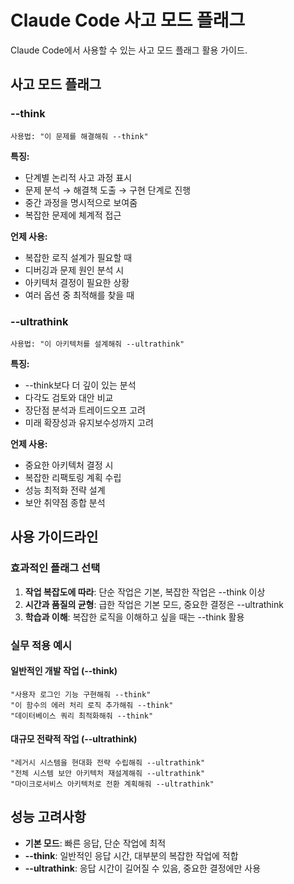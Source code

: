 # Claude Code 사고 모드 플래그

Claude Code에서 사용할 수 있는 사고 모드 플래그 활용 가이드.

## 사고 모드 플래그

### --think
```
사용법: "이 문제를 해결해줘 --think"
```
**특징:**
- 단계별 논리적 사고 과정 표시
- 문제 분석 → 해결책 도출 → 구현 단계로 진행
- 중간 과정을 명시적으로 보여줌
- 복잡한 문제에 체계적 접근

**언제 사용:**
- 복잡한 로직 설계가 필요할 때
- 디버깅과 문제 원인 분석 시
- 아키텍처 결정이 필요한 상황
- 여러 옵션 중 최적해를 찾을 때

### --ultrathink
```
사용법: "이 아키텍처를 설계해줘 --ultrathink"
```
**특징:**
- --think보다 더 깊이 있는 분석
- 다각도 검토와 대안 비교
- 장단점 분석과 트레이드오프 고려
- 미래 확장성과 유지보수성까지 고려

**언제 사용:**
- 중요한 아키텍처 결정 시
- 복잡한 리팩토링 계획 수립
- 성능 최적화 전략 설계
- 보안 취약점 종합 분석

## 사용 가이드라인

### 효과적인 플래그 선택
1. **작업 복잡도에 따라**: 단순 작업은 기본, 복잡한 작업은 --think 이상
2. **시간과 품질의 균형**: 급한 작업은 기본 모드, 중요한 결정은 --ultrathink
3. **학습과 이해**: 복잡한 로직을 이해하고 싶을 때는 --think 활용

### 실무 적용 예시

#### 일반적인 개발 작업 (--think)
```
"사용자 로그인 기능 구현해줘 --think"
"이 함수의 에러 처리 로직 추가해줘 --think"
"데이터베이스 쿼리 최적화해줘 --think"
```

#### 대규모 전략적 작업 (--ultrathink)
```
"레거시 시스템을 현대화 전략 수립해줘 --ultrathink"
"전체 시스템 보안 아키텍처 재설계해줘 --ultrathink"
"마이크로서비스 아키텍처로 전환 계획해줘 --ultrathink"
```

## 성능 고려사항

- **기본 모드**: 빠른 응답, 단순 작업에 최적
- **--think**: 일반적인 응답 시간, 대부분의 복잡한 작업에 적합
- **--ultrathink**: 응답 시간이 길어질 수 있음, 중요한 결정에만 사용
